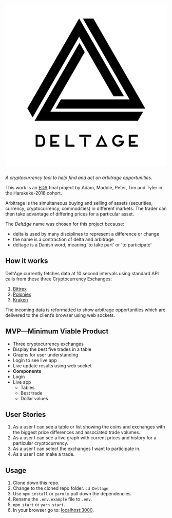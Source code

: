 # ![Image](public/Deltage1.png)

*A cryptocurrency tool to help find and act on arbitrage opportunities*.

This work is an [EDA](https://devacademy.co.nz/ "Enspiral Dev Academy") final project by Adam, Maddie, Peter, Tim and Tyler in the Harakeke-2018 cohort.

Arbitrage is the simultaneous buying and selling of assets (securities, currency, cryptocurrency, commodities) in different markets. The trader can then take advantage of differing prices for a particular asset.

The *Delt&Delta;ge* name was chosen for this project because:

- delta is used by many disciplines to represent a difference or change
- the name is a contraction of delta and arbitrage
- deltage is a Danish word, meaning 'to take part' or 'to participate'


## How it works

Delt&Delta;ge currently fetches data at 10 second intervals using standard API calls from these three Cryptocurrency Exchanges:

1. [Bittrex](https://bittrex.com/ "Bittrex, The Next Generation Digital Currency Exchange")
2. [Poloniex](https://poloniex.com/ "Poloniex Bitcoin/Digital Asset Exchange")
3. [Kraken](https://www.kraken.com/ "Buy, Sell and Margin Trade Bitcoin (BTC) and Ethereum (ETH)")

The incoming data is reformatted to show arbitrage opportunities which are delivered to the client&rsquo;s browser using web sockets.


## MVP&mdash;Minimum Viable Product

* Three cryptocurrency exchanges
* Display the best five trades in a table
* Graphs for user understanding
* Login to see live app
* Live update results using web socket
* **Components**
 * Login
 * Live app
   * Tables
   * Best trade
   * Dollar values


## User Stories

1. As a user I can see a table or list showing the coins and exchanges with the biggest price differences and associated trade volumes.
2. As a user I can see a live graph with current prices and history for a particular cryptocurrency.
3. As a user I can select the exchanges I want to participate in.
4. As a user I can make a trade.


## Usage
1. Clone down this repo.
2. Change to the cloned repo folder. `cd Deltage`
3. Use `npm install` or `yarn` to pull down the dependencies.
4. Rename the `.env.example` file to `.env`.
5. `npm start` or `yarn start`.
6. In your browser go to: [localhost:3000](http://localhost:3000/ "We use Port 3000"). 
